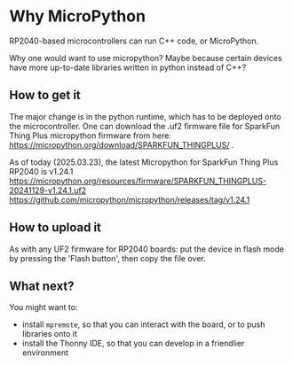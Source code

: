 # Why MicroPython

RP2040-based microcontrollers can run C++ code, or MicroPython.

Why one would want to use micropython? Maybe because certain devices have more up-to-date libraries written in python instead of C++?

## How to get it

The major change is in the python runtime, which has to be deployed onto the microcontroller.
One can download the .uf2 firmware file for SparkFun Thing Plus micropython firmware from here: <https://micropython.org/download/SPARKFUN_THINGPLUS/> .

As of today (2025.03.23), the latest Micropython for SparkFun Thing Plus RP2040 is v1.24.1 <https://micropython.org/resources/firmware/SPARKFUN_THINGPLUS-20241129-v1.24.1.uf2> <https://github.com/micropython/micropython/releases/tag/v1.24.1>

## How to upload it

As with any UF2 firmware for RP2040 boards: put the device in flash mode by pressing the 'Flash button', then copy the file over.

## What next?

You might want to:

- install `mpremote`, so that you can interact with the board, or to push libraries onto it
- install the Thonny IDE, so that you can develop in a friendlier environment
